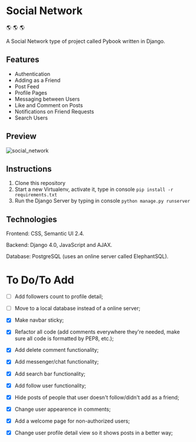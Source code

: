 # Social Network

:earth_americas: :earth_americas: :earth_americas:

A Social Network type of project called Pybook written in Django.

## Features

- Authentication
- Adding as a Friend
- Post Feed
- Profile Pages
- Messaging between Users
- Like and Comment on Posts
- Notifications on Friend Requests
- Search Users

## Preview

![social_network](https://user-images.githubusercontent.com/86254474/175503144-70b07513-1a24-400a-80ce-bd8669167660.png)

## Instructions

1. Clone this repository
2. Start a new Virtualenv, activate it, type in console `pip install -r requirements.txt`
3. Run the Django Server by typing in console `python manage.py runserver`

## Technologies

Frontend: CSS, Semantic UI 2.4.

Backend: Django 4.0, JavaScript and AJAX.

Database: PostgreSQL (uses an online server called ElephantSQL).

# To Do/To Add

- [ ] Add followers count to profile detail;

- [ ] Move to a local database instead of a online server;

- [x] Make navbar sticky;

- [x] Refactor all code (add comments everywhere they're needed, make sure all code is formatted by PEP8, etc.);

- [x] Add delete comment functionality; 

- [x] Add messenger/chat functionality;

- [x] Add search bar functionality;

- [x] Add follow user functionality;

- [x] Hide posts of people that user doesn't follow/didn't add as a friend;

- [x] Change user appearence in comments;

- [x] Add a welcome page for non-authorized users;

- [x] Change user profile detail view so it shows posts in a better way;
